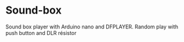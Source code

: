 # Sound-box
Sound box player with Arduino nano and DFPLAYER. Random play with push button and DLR résistor

